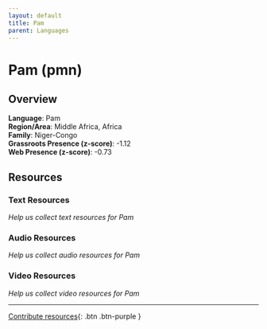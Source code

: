 ```yaml
---
layout: default
title: Pam
parent: Languages
---
```


# Pam (pmn)

## Overview

**Language**: Pam  
**Region/Area**: Middle Africa, Africa  
**Family**: Niger-Congo  
**Grassroots Presence (z-score)**: -1.12  
**Web Presence (z-score)**: -0.73  

## Resources

### Text Resources
*Help us collect text resources for Pam*

### Audio Resources
*Help us collect audio resources for Pam*

### Video Resources
*Help us collect video resources for Pam*

---

[Contribute resources](https://forms.office.com/e/1SfLJx3u1r){: .btn .btn-purple }
